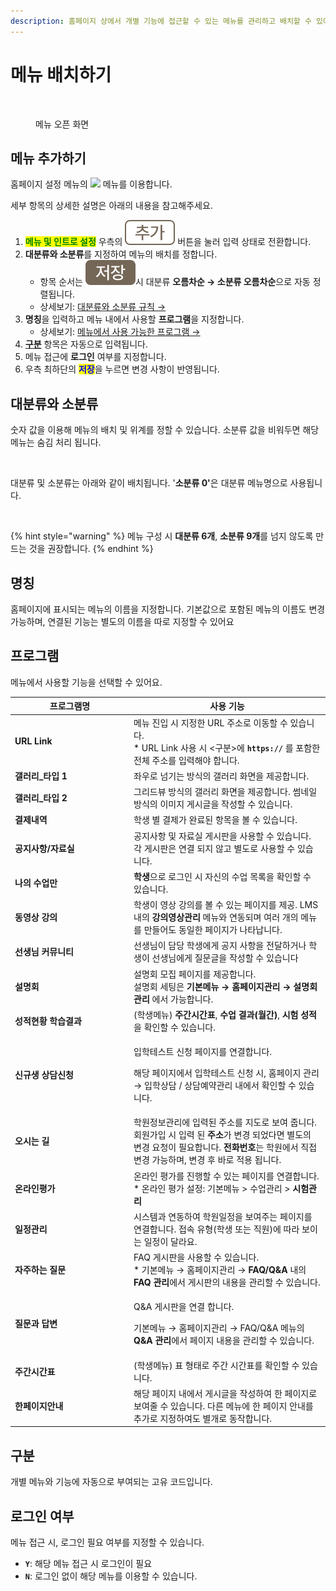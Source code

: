 ```yaml
---
description: 홈페이지 상에서 개별 기능에 접근할 수 있는 메뉴를 관리하고 배치할 수 있어요.
---
```


# 메뉴 배치하기

<figure><img src="../../.gitbook/assets/연동홈페이지_메뉴.png" alt=""><figcaption><p>메뉴 오픈 화면</p></figcaption></figure>

## 메뉴 추가하기

홈페이지 설정 메뉴의 ![](<../../.gitbook/assets/header_메뉴 및 인트로.svg>) 메뉴를 이용합니다.

세부 항목의 상세한 설명은 아래의 내용을 참고해주세요.

1. <mark style="color:green;">**메뉴 및 인트로 설정**</mark> 우측의 ![](../../.gitbook/assets/Btn_Add.svg) 버튼을 눌러 입력 상태로 전환합니다.
2. **대분류와 소분류**를 지정하여 메뉴의 배치를 정합니다.
   * 항목 순서는 ![](../../.gitbook/assets/Btn_Save.svg)시 대분류 **오름차순 → 소분류 오름차순**으로 자동 정렬됩니다.
   * 상세보기: [대분류와 소분류 규칙 →](menu.md#undefined-2)
3. **명칭**을 입력하고 메뉴 내에서 사용할 **프로그램**을 지정합니다.
   * 상세보기: [메뉴에서 사용 가능한 프로그램 →](menu.md#undefined-4)
4. [**구분**](menu.md#undefined-5) 항목은 자동으로 입력됩니다.
5. 메뉴 접근에 **로그인** 여부를 지정합니다.
6. 우측 최하단의 <mark style="color:blue;">**저장**</mark>을 누르면 변경 사항이 반영됩니다.

## 대분류와 소분류

숫자 값을 이용해 메뉴의 배치 및 위계를 정할 수 있습니다. 소분류 값을 비워두면 해당 메뉴는 숨김 처리 됩니다.

<figure><img src="../../.gitbook/assets/대분류와 소분류_2.png" alt=""><figcaption></figcaption></figure>

대분류 및 소분류는 아래와 같이 배치됩니다.  '**소분류 0'**&#xC740; 대분류 메뉴명으로 사용됩니다.

<figure><img src="../../.gitbook/assets/대분류와 소분류_1.png" alt=""><figcaption></figcaption></figure>

{% hint style="warning" %}
메뉴 구성 시 **대분류 6개**, **소분류 9개**를 넘지 않도록 만드는 것을 권장합니다.
{% endhint %}

## 명칭

홈페이지에 표시되는 메뉴의 이름을 지정합니다. 기본값으로 포함된 메뉴의 이름도 변경 가능하며, 연결된 기능는 별도의 이름을 따로 지정할 수 있어요

## 프로그램

메뉴에서 사용할 기능을 선택할 수 있어요.

<table><thead><tr><th width="176">프로그램명</th><th>사용 기능</th></tr></thead><tbody><tr><td><strong>URL Link</strong> </td><td>메뉴 진입 시 지정한 URL 주소로 이동할 수 있습니다.<br>* URL Link 사용 시 &#x3C;구분>에 <strong><code>https://</code></strong> 를 포함한 전체 주소를 입력해야 합니다.</td></tr><tr><td><strong>갤러리_타입 1</strong></td><td>좌우로 넘기는 방식의 갤러리 화면을 제공합니다.</td></tr><tr><td><strong>갤러리_타입 2</strong></td><td>그리드뷰 방식의 갤러리 화면을 제공합니다. 썸네일 방식의 이미지 게시글을 작성할 수 있습니다.</td></tr><tr><td><strong>결제내역</strong></td><td>학생 별 결제가 완료된 항목을 볼 수 있습니다.</td></tr><tr><td><strong>공지사항/자료실</strong></td><td>공지사항 및 자료실 게시판을 사용할 수 있습니다. 각 게시판은 연결 되지 않고 별도로 사용할 수 있습니다.</td></tr><tr><td><strong>나의 수업만</strong></td><td><strong>학생</strong>으로 로그인 시 자신의 수업 목록을 확인할 수 있습니다.</td></tr><tr><td><strong>동영상 강의</strong></td><td>학생이 영상 강의를 볼 수 있는 페이지를 제공. LMS 내의 <strong>강의영상관리</strong> 메뉴와 연동되며 여러 개의 메뉴를 만들어도 동일한 페이지가 나타납니다.</td></tr><tr><td><strong>선생님 커뮤니티</strong></td><td>선생님이 담당 학생에게 공지 사항을 전달하거나 학생이 선생님에게 질문글을 작성할 수 있습니다</td></tr><tr><td><strong>설명회</strong></td><td>설명회 모집 페이지를 제공합니다. <br>설명회 세팅은 <strong>기본메뉴 → 홈페이지관리 → 설명회관리</strong> 에서 가능합니다.</td></tr><tr><td><strong>성적현황 학습결과</strong></td><td>(학생메뉴) <strong>주간시간표</strong>, <strong>수업 결과(월간)</strong>, <strong>시험 성적</strong>을 확인할 수 있습니다.</td></tr><tr><td><strong>신규생 상담신청</strong></td><td><p>입학테스트 신청 페이지를 연결합니다.</p><p>해당 페이지에서 입학테스트 신청 시,  홈페이지 관리 → 입학상담 / 상담예약관리 내에서 확인할 수 있습니다.</p></td></tr><tr><td><strong>오시는 길</strong></td><td>학원정보관리에 입력된 주소를 지도로 보여 줍니다.<br>회원가입 시 입력 된 <strong>주소</strong>가 변경 되었다면 별도의 변경 요청이 필요합니다. <strong>전화번호</strong>는 학원에서 직접 변경 가능하며, 변경 후 바로 적용 됩니다.</td></tr><tr><td><strong>온라인평가</strong></td><td>온라인 평가를 진행할 수 있는 페이지를 연결합니다. <br>* 온라인 평가 설정: 기본메뉴 > 수업관리 > <strong>시험관리</strong></td></tr><tr><td><strong>일정관리</strong></td><td>시스템과 연동하여 학원일정을 보여주는 페이지를 연결합니다. 접속 유형(학생 또는 직원)에 따라 보이는 일정이 달라요.</td></tr><tr><td><strong>자주하는 질문</strong></td><td>FAQ 게시판을 사용할 수 있습니다.<br>* 기본메뉴 → 홈페이지관리 → <strong>FAQ/Q&#x26;A</strong> 내의 <strong>FAQ 관리</strong>에서 게시판의 내용을 관리할 수 있습니다.</td></tr><tr><td><strong>질문과 답변</strong></td><td><p>Q&#x26;A 게시판을 연결 합니다.</p><p>기본메뉴 → 홈페이지관리 → FAQ/Q&#x26;A 메뉴의 <strong>Q&#x26;A 관리</strong>에서 페이지 내용을 관리할 수 있습니다.</p></td></tr><tr><td><strong>주간시간표</strong></td><td>(학생메뉴) 표 형태로 주간 시간표를 확인할 수 있습니다.</td></tr><tr><td><strong>한페이지안내</strong></td><td> 해당 페이지 내에서 게시글을 작성하여 한 페이지로 보여줄 수 있습니다. 다른 메뉴에 한 페이지 안내를 추가로 지정하여도 별개로 동작합니다.</td></tr></tbody></table>

## 구분

개별 메뉴와 기능에 자동으로 부여되는 고유 코드입니다.

## 로그인 여부

메뉴 접근 시, 로그인 필요 여부를 지정할 수 있습니다.

* **`Y`**: 해당 메뉴 접근 시 로그인이 필요
* **`N`**: 로그인 없이 해당 메뉴를 이용할 수 있습니다.
